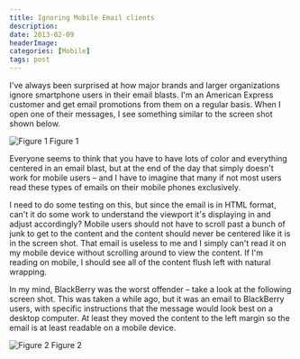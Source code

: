 ```yaml
---
title: Ignoring Mobile Email clients
description: 
date: 2013-02-09
headerImage: 
categories: [Mobile]
tags: post
---
```


I've always been surprised at how major brands and larger organizations ignore smartphone users in their email blasts. I'm an American Express customer and get email promotions from them on a regular basis. When I open one of their messages, I see something similar to the screen shot shown below.

![Figure 1](/images/2013/promotional_email1.png)
Figure 1

Everyone seems to think that you have to have lots of color and everything centered in an email blast, but at the end of the day that simply doesn't work for mobile users – and I have to imagine that many if not most users read these types of emails on their mobile phones exclusively.

I need to do some testing on this, but since the email is in HTML format, can't it do some work to understand the viewport it's displaying in and adjust accordingly? Mobile users should not have to scroll past a bunch of junk to get to the content and the content should never be centered like it is in the screen shot. That email is useless to me and I simply can't read it on my mobile device without scrolling around to view the content. If I'm reading on mobile, I should see all of the content flush left with natural wrapping.

In my mind, BlackBerry was the worst offender – take a look at the following screen shot. This was taken a while ago, but it was an email to BlackBerry users, with specific instructions that the message would look best on a desktop computer. At least they moved the content to the left margin so the email is at least readable on a mobile device.

![Figure 2](/images/2011/rim_email2.png)
Figure 2
